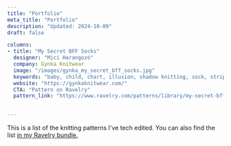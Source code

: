 ```yaml
---
title: "Portfolio"
meta_title: "Portfolio"
description: "Updated: 2024-10-09"
draft: false

columns:
- title: "My Secret BFF Socks"
  designer: "Mici Harangozó"
  company: Gynka Knitwear
  image: "/images/gynka_my_secret_bff_socks.jpg"
  keywords: "baby, child, chart, illusion, shadow knitting, sock, stripes, toddler, toe-up"
  website: "https://gynkaknitwear.com/"
  CTA: "Pattern on Ravelry"
  pattern_link: "https://www.ravelry.com/patterns/library/my-secret-bff-socks"
    

---
```


This is a list of the knitting patterns I've tech edited. You can also find the list [in my Ravelry bundle.](https://ravel.me/adamsarpatki/mte)
